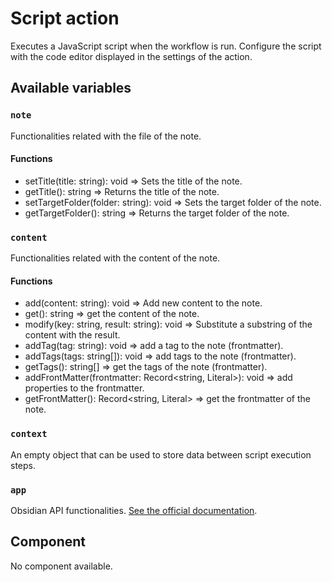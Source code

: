 # Script action
Executes a JavaScript script when the workflow is run. Configure the script with the code editor displayed in the settings of the action. 

## Available variables
### `note`
Functionalities related with the file of the note.
#### Functions
- setTitle(title: string): void => Sets the title of the note.
- getTitle(): string => Returns the title of the note.
- setTargetFolder(folder: string): void => Sets the target folder of the note.
- getTargetFolder(): string => Returns the target folder of the note.


### `content`
Functionalities related with the content of the note.

#### Functions
- add(content: string): void => Add new content to the note.
- get(): string => get the content of the note.
- modify(key: string, result: string): void => Substitute a substring of the content with the result.
- addTag(tag: string): void => add a tag to the note (frontmatter).
- addTags(tags: string[]): void => add tags to the note (frontmatter).
- getTags(): string[] => get the tags of the note (frontmatter).
- addFrontMatter(frontmatter: Record<string, Literal>): void => add properties to the frontmatter.
- getFrontMatter(): Record<string, Literal> => get the frontmatter of the note.

### `context`
An empty object that can be used to store data between script execution steps.

### `app`
Obsidian API functionalities. [See the official documentation](https://github.com/obsidianmd/obsidian-api/blob/master/obsidian.d.ts).

## Component
No component available.